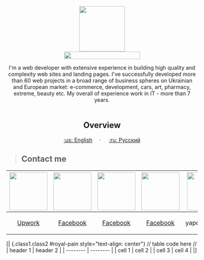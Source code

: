 <p align="center">
  <a href="https://kpolosin.github.io/">
    <img src="https://kpolosin.github.io/dist/images/small-logo.svg" width=120 height=120>
    <br>
    <img src="https://kpolosin.github.io/dist/images/name-logo.svg" width=200 height=20>
  </a>


<p align="center">
    I'm a web developer with extensive experience in building high quality and complexity web sites and landing pages. I've successfully developed more than 60 web projects in a broad range of business spheres on Ukrainian and European market: e-commerce, development, cars, art, pharmacy, extreme, beauty etc.
    My overall of experience work in IT - more than 7 years.
    <br><br>
    <h2 align="center"><strong>Overview</strong></h2>
  </p>
</p>

<p align="center">
    <a href="https://kpolosin.github.io">:us: English</a>&emsp; &middot; &emsp;
    <a href="https://kpolosin.github.io/rus/index.html">:ru: Русский</a>
</p>

   
                



><h2>Contact me</h2>

| <a href="https://www.upwork.com/o/profiles/users/_~013f4766f5942a8a0c/"><img src="https://kpolosin.github.io/dist/images/upwork_my.svg" width=100 height=100></a> | <a href="https://www.facebook.com/kostya.polosin/"><img src="https://kpolosin.github.io/dist/images/facebook_my.svg" width=100 height=100></a> | <a href="https://www.linkedin.com/in/konstantinpolosin/"><img src="https://kpolosin.github.io/dist/images/linkedin_my.svg" width=100 height=100></a> | <a href="https://twitter.com/PKostya404"><img src="https://kpolosin.github.io/dist/images/twitter_my.svg" width=100 height=100></a> | <img src="https://kpolosin.github.io/dist/images/skype_my.svg" width=100 height=100> | <a href="mailto:user0403@gmail.com"><img src="https://kpolosin.github.io/dist/images/gmail_my.svg" width=100 height=100></a> |
| :---: | :---: | :---: | :---: | :---: | :---: |
| <a href="https://www.upwork.com/o/profiles/users/_~013f4766f5942a8a0c/">Upwork</a> | <a href="https://www.facebook.com/kostya.polosin/">Facebook</a> | <a href="https://www.facebook.com/kostya.polosin/">Facebook</a> | <a href="https://www.facebook.com/kostya.polosin/">Facebook</a> | <p>yapokakal404</p> | <a href="mailto:user0403@gmail.com">user0403@gmail.com</a> |


[| {.class1.class2 #royal-pain style="text-align: center"}
// table code here //
| header 1 | header 2 |
| -------- | -------- |
| cell 1   | cell 2   |
| cell 3   | cell 4   | 
|]